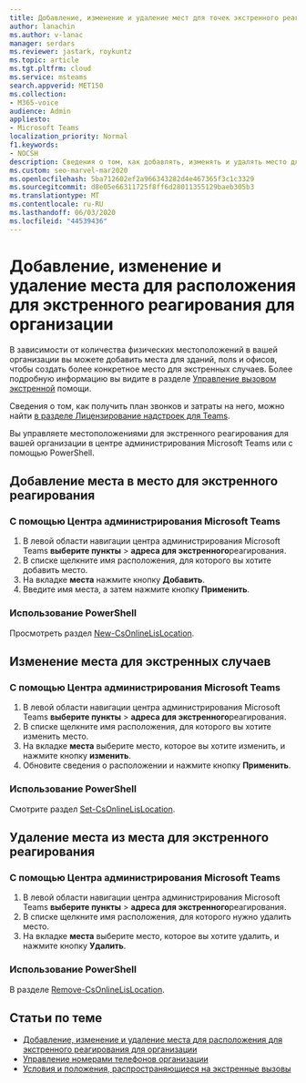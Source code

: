 ```yaml
---
title: Добавление, изменение и удаление мест для точек экстренного реагирования
author: lanachin
ms.author: v-lanac
manager: serdars
ms.reviewer: jastark, roykuntz
ms.topic: article
ms.tgt.pltfrm: cloud
ms.service: msteams
search.appverid: MET150
ms.collection:
- M365-voice
audience: Admin
appliesto:
- Microsoft Teams
localization_priority: Normal
f1.keywords:
- NOCSH
description: Сведения о том, как добавлять, изменять и удалять место для экстренных случаев для Организации в центре администрирования Microsoft Teams.
ms.custom: seo-marvel-mar2020
ms.openlocfilehash: 5ba712602ef2a966343282d4e467365f3c1c3329
ms.sourcegitcommit: d8e05e66311725f8ff6d28011355129baeb305b3
ms.translationtype: MT
ms.contentlocale: ru-RU
ms.lasthandoff: 06/03/2020
ms.locfileid: "44539436"
---
```

# <a name="add-change-or-remove-a-place-for-an-emergency-location-in-your-organization"></a>Добавление, изменение и удаление места для расположения для экстренного реагирования для организации

В зависимости от количества физических местоположений в вашей организации вы можете добавить места для зданий, полs и офисов, чтобы создать более конкретное место для экстренных случаев. Более подробную информацию вы видите в разделе [Управление вызовом экстренной](what-are-emergency-locations-addresses-and-call-routing.md) помощи.
  
Сведения о том, как получить план звонков и затраты на него, можно найти [в разделе Лицензирование надстроек для Teams](teams-add-on-licensing/microsoft-teams-add-on-licensing.md).

Вы управляете местоположениями для экстренного реагирования для вашей организации в центре администрирования Microsoft Teams или с помощью PowerShell.
  
## <a name="add-a-place-to-an-emergency-location"></a>Добавление места в место для экстренного реагирования

### <a name="using-the-microsoft-teams-admin-center"></a>С помощью Центра администрирования Microsoft Teams

1. В левой области навигации центра администрирования Microsoft Teams **выберите пункты**  >  **адреса для экстренного**реагирования.
2. В списке щелкните имя расположения, для которого вы хотите добавить место.
3. На вкладке **места** нажмите кнопку **Добавить**.
4. Введите имя места, а затем нажмите кнопку **Применить**.

### <a name="using-powershell"></a>Использование PowerShell

Просмотреть раздел [New-CsOnlineLisLocation](https://docs.microsoft.com/powershell/module/skype/new-csonlinelislocation).
    
## <a name="change-a-place-for-an-emergency-location"></a>Изменение места для экстренных случаев

### <a name="using-the-microsoft-teams-admin-center"></a>С помощью Центра администрирования Microsoft Teams

1. В левой области навигации центра администрирования Microsoft Teams **выберите пункты**  >  **адреса для экстренного**реагирования.
2. В списке щелкните имя расположения, для которого вы хотите изменить место.
3. На вкладке **места** выберите место, которое вы хотите изменить, и нажмите кнопку **изменить**.
4. Обновите сведения о расположении и нажмите кнопку **Применить**.

### <a name="using-powershell"></a>Использование PowerShell

Смотрите раздел [Set-CsOnlineLisLocation](https://docs.microsoft.com/powershell/module/skype/set-csonlinelislocation).
    
## <a name="remove-a-place-from-an-emergency-location"></a>Удаление места из места для экстренного реагирования

### <a name="using-the-microsoft-teams-admin-center"></a>С помощью Центра администрирования Microsoft Teams

1. В левой области навигации центра администрирования Microsoft Teams **выберите пункты**  >  **адреса для экстренного**реагирования.
2. В списке щелкните имя расположения, для которого нужно удалить место.
3. На вкладке **места** выберите место, которое вы хотите удалить, и нажмите кнопку **Удалить**.

### <a name="using-powershell"></a>Использование PowerShell

В разделе [Remove-CsOnlineLisLocation](https://docs.microsoft.com/powershell/module/skype/remove-csonlinelislocation).
    
## <a name="related-topics"></a>Статьи по теме

- [Добавление, изменение и удаление места для расположения для экстренного реагирования для организации](add-change-remove-emergency-place-organization.md)
- [Управление номерами телефонов организации](/microsoftteams/manage-phone-numbers-for-your-organization)
- [Условия и положения, распространяющиеся на экстренные вызовы](/microsoftteams/emergency-calling-terms-and-conditions)

